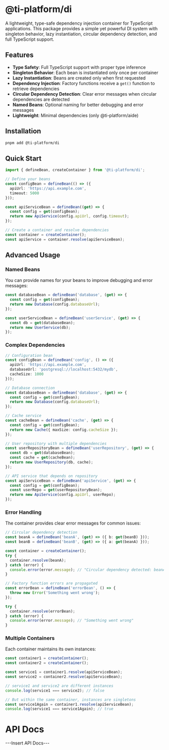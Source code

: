# @ti-platform/di

A lightweight, type-safe dependency injection container for TypeScript applications. This package provides a simple yet powerful DI system with singleton behavior, lazy instantiation, circular dependency detection, and full TypeScript support.

## Features

- **Type Safety**: Full TypeScript support with proper type inference
- **Singleton Behavior**: Each bean is instantiated only once per container
- **Lazy Instantiation**: Beans are created only when first requested
- **Dependency Injection**: Factory functions receive a `get()` function to retrieve dependencies
- **Circular Dependency Detection**: Clear error messages when circular dependencies are detected
- **Named Beans**: Optional naming for better debugging and error messages
- **Lightweight**: Minimal dependencies (only @ti-platform/aide)

## Installation

```bash
pnpm add @ti-platform/di
```

## Quick Start

```typescript
import { defineBean, createContainer } from '@ti-platform/di';

// Define your beans
const configBean = defineBean(() => ({
  apiUrl: 'https://api.example.com',
  timeout: 5000
}));

const apiServiceBean = defineBean((get) => {
  const config = get(configBean);
  return new ApiService(config.apiUrl, config.timeout);
});

// Create a container and resolve dependencies
const container = createContainer();
const apiService = container.resolve(apiServiceBean);
```

## Advanced Usage

### Named Beans

You can provide names for your beans to improve debugging and error messages:

```typescript
const databaseBean = defineBean('database', (get) => {
  const config = get(configBean);
  return new Database(config.databaseUrl);
});

const userServiceBean = defineBean('userService', (get) => {
  const db = get(databaseBean);
  return new UserService(db);
});
```

### Complex Dependencies

```typescript
// Configuration bean
const configBean = defineBean('config', () => ({
  apiUrl: 'https://api.example.com',
  databaseUrl: 'postgresql://localhost:5432/mydb',
  cacheSize: 1000
}));

// Database connection
const databaseBean = defineBean('database', (get) => {
  const config = get(configBean);
  return new Database(config.databaseUrl);
});

// Cache service
const cacheBean = defineBean('cache', (get) => {
  const config = get(configBean);
  return new Cache({ maxSize: config.cacheSize });
});

// User repository with multiple dependencies
const userRepositoryBean = defineBean('userRepository', (get) => {
  const db = get(databaseBean);
  const cache = get(cacheBean);
  return new UserRepository(db, cache);
});

// API service that depends on repository
const apiServiceBean = defineBean('apiService', (get) => {
  const config = get(configBean);
  const userRepo = get(userRepositoryBean);
  return new ApiService(config.apiUrl, userRepo);
});
```

### Error Handling

The container provides clear error messages for common issues:

```typescript
// Circular dependency detection
const beanA = defineBean('beanA', (get) => ({ b: get(beanB) }));
const beanB = defineBean('beanB', (get) => ({ a: get(beanA) }));

const container = createContainer();
try {
  container.resolve(beanA);
} catch (error) {
  console.error(error.message); // "Circular dependency detected: beanA"
}

// Factory function errors are propagated
const errorBean = defineBean('errorBean', () => {
  throw new Error('Something went wrong');
});

try {
  container.resolve(errorBean);
} catch (error) {
  console.error(error.message); // "Something went wrong"
}
```

### Multiple Containers

Each container maintains its own instances:

```typescript
const container1 = createContainer();
const container2 = createContainer();

const service1 = container1.resolve(apiServiceBean);
const service2 = container2.resolve(apiServiceBean);

// service1 and service2 are different instances
console.log(service1 === service2); // false

// But within the same container, instances are singletons
const service1Again = container1.resolve(apiServiceBean);
console.log(service1 === service1Again); // true
```

# API Docs
---Insert API Docs---

